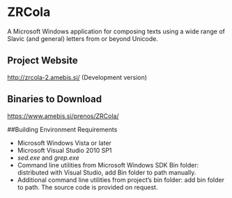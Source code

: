# ZRCola

A Microsoft Windows application for composing texts using a wide range of Slavic (and general) letters from or beyond Unicode.

## Project Website
http://zrcola-2.amebis.si/ (Development version)

## Binaries to Download
https://www.amebis.si/prenos/ZRCola/

##Building Environment Requirements
-	Microsoft Windows Vista or later
-	Microsoft Visual Studio 2010 SP1
-	_sed.exe_ and _grep.exe_
-	Command line utilities from Microsoft Windows SDK Bin folder: distributed with Visual Studio, add Bin folder to path manually.
-	Additional command line utilities from project’s bin folder: add bin folder to path. The source code is provided on request.

